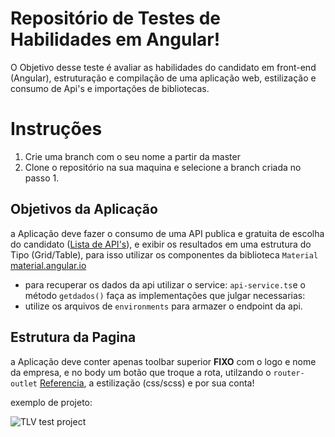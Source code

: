 
# Repositório de Testes de Habilidades em Angular!


O Objetivo desse teste é avaliar as habilidades do candidato em front-end (Angular), estruturação e compilação de uma aplicação web, estilização e consumo de Api's e importações de bibliotecas.

# Instruções 

 1. Crie uma branch com o seu nome a partir da master
 2. Clone o repositório na sua maquina e selecione a branch criada no passo 1.
 
## Objetivos da Aplicação

a Aplicação deve fazer o consumo de uma API publica e gratuita de escolha do candidato ([Lista de API's](https://github.com/public-apis/public-apis)), e exibir os resultados em uma estrutura do Tipo (Grid/Table), para isso utilizar os componentes da biblioteca `Material` [material.angular.io](https://material.angular.io/guide/getting-started)

 - para recuperar os dados da api utilizar o service:  `api-service.ts`e o método `getdados()` faça as implementações que julgar necessarias:   
 - utilize os arquivos de `environments` para armazer o endpoint da api.

## Estrutura da Pagina
a Aplicação deve conter apenas toolbar superior **FIXO** com o logo e nome da empresa, e no body um botão que troque a rota, utilzando o `router-outlet` [Referencia](https://angular.io/guide/router-tutorial-toh), a estilização (css/scss) e por sua conta!

exemplo de projeto:

![TLV test project](https://media.giphy.com/media/natWas6BdvIEdDhe4f/giphy.gif)


